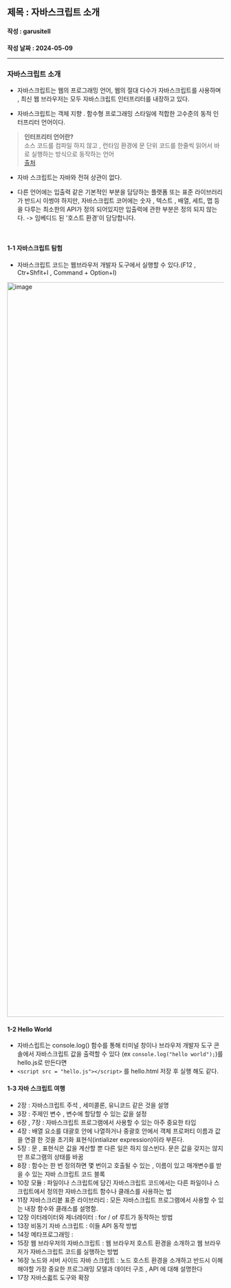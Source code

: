 ## 제목 : 자바스크립트 소개
#### 작성 : garusitell
**작성 날짜 : 2024-05-09**

---

### 자바스크립트 소개
- 자바스크립트는 웹의 프로그래밍 언어, 웹의 절대 다수가 자바스크립트를 사용하며 , 최신 웹 브라우저는 모두 자바스크립트 인터프리터를 내장하고 있다.

- 자바스크립트는 객체 지향 . 함수형 프로그래밍 스타일에 적합한 고수준의 동적 인터프리터 언어이다.
> **인터프리터 언어란?**  
소스 코드를 컴파일 하지 않고 , 런타임 환경에 문 단위 코드를 한줄씩 읽어서 바로 실행하는 방식으로 동작하는 언어  
> [출처](https://noodabee.tistory.com/entry/컴파일러-언어와-인터프리터-언어)
- 자바 스크립트는 자바와 전혀 상관이 없다.

- 다른 언어에는 입출력 같은 기본적인 부분을 담당하는 플랫폼 또는 표준 라이브러리가 반드시 이썽야 하지만, 자바스크립트 코어에는 숫자 , 텍스트 , 배열, 세트, 맵 등을 다루는 최소한의 API가 정의 되어있지만 입출력에 관한 부분은 정의 되지 않는다. -> 임베디드 된 '호스트 환경'이 담당합니다.
</br>

#### 1-1 자바스크립트 탐험
- 자바스크립트 코드는 웹브라우저 개발자 도구에서 실행할 수 있다.(F12 , Ctr+Shfit+I , Command + Option+I)

<img width="1705" alt="image" src="https://github.com/garusitell/javascript_study/assets/45359953/51e74647-2cfb-4e7e-a396-dc5573349a18">

#### 1-2 Hello World
- 자바스립트는 console.log() 함수를 통해 터미널 창이나 브라우저 개발자 도구 콘솔에서 자바스크립트 값을 출력할 수 있다 (ex `console.log("hello world");`)를 hello.js로 만든다면
- `<script src = "hello.js"></script>` 를 hello.html 저장 후 실행 해도 같다.

#### 1-3 자바 스크립트 여행
- 2장 : 자바스크립트 주석 , 세미콜론, 유니코드 같은 것을 설명
- 3장 : 주제인 변수 , 변수에 할당할 수 있는 값을 설정
- 6장 , 7장 : 자바스크립트 프로그램에서 사용할 수 있는 아주 중요한 타입
- 4장 : 배열 요소를 대괄호 안에 나열하거나 중괄호 안에서 객체 프로퍼티 이름과 값을 연결 한 것을 초기화 표현식(intializer expression)이라 부른다.
- 5장 : 문 , 표현식은 값을 계산할 뿐 다른 일은 하지 않스빈다. 문은 값을 갖지는 않지만 프로그램의 상태를 바꿈
- 8장 : 함수는 한 번 정의하면 몇 번이고 호출될 수 있는 , 이름이 있고 매개변수를 받을 수 있는 자바 스크립트 코드 블록
- 10장 모듈 : 파일이나 스크립트에 담긴 자바스크립트 코드에서는 다른 파일이나 스크립트에서 정의한 자바스크립트 함수나 클래스를  사용하는 법
- 11장 자바스크리븥 표준 라이브러리 : 모든 자바스크립트 프로그램에서 사용할 수 있는 내장 함수와 클래스를 설명함.
- 12장 이터레이터와 제너레이터 : for / of 루트가 동작하는 방법
- 13장 비동기 자바 스크립트  : 이들 API 동작 방법
- 14장 메타프로그래밍 : 
- 15장 웹 브라우저의 자바스크립트 : 웹 브라우저 호스트 환경을 소개하고 웹 브라우저가 자바스크립트 코드를 실행하는 방법
- 16장 노드와 서버 사이드 자바 스크립트 : 노드 호스트 환경을 소개하고 반드시 이해해야할 가장 중요한 프로그래밍 모델과 데이터 구조 , API 에 대해 설명한다
- 17장 자바스킓트 도구와 확장 

